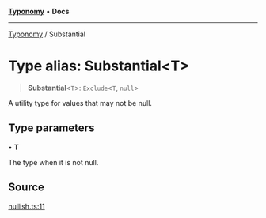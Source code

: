 [**Typonomy**](../README.md) • **Docs**

***

[Typonomy](../globals.md) / Substantial

# Type alias: Substantial\<T\>

> **Substantial**\<`T`\>: `Exclude`\<`T`, `null`\>

A utility type for values that may not be null.

## Type parameters

• **T**

The type when it is not null.

## Source

[nullish.ts:11](https://github.com/softcraft-development/typonomy/blob/b2f9399cc7ee48148cc20b59e77776d46b4d859d/src/nullish.ts#L11)
